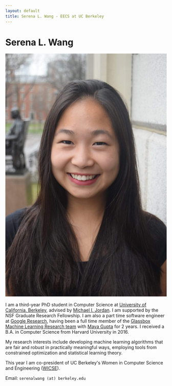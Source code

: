 ```yaml
---
layout: default
title: Serena L. Wang - EECS at UC Berkeley
---
```

	
	
# Serena L. Wang 

<img src="img/serena.jpg" alt="Photo" class="rightside_image">

I am a third-year PhD student in Computer Science at [University of California, Berkeley](https://eecs.berkeley.edu/), advised by [Michael I. Jordan](https://people.eecs.berkeley.edu/~jordan/). I am supported by the NSF Graduate Research Fellowship. I am also a part time software engineer at [Google Research](https://research.google/people/SerenaLutongWang/), having been a full time member of the [Glassbox Machine Learning Research team](https://www.technologyreview.com/2015/11/05/165175/google-tries-to-make-machine-learning-a-little-more-human/) with [Maya Gupta](https://mayagupta.org/) for 2 years. I received a B.A. in Computer Science from Harvard University in 2016.

My research interests include developing machine learning algorithms that are fair and robust in practically meaningful ways, employing tools from constrained optimization and statistical learning theory.

This year I am co-president of UC Berkeley's Women in Computer Science and Engineering ([WICSE](https://www-inst.eecs.berkeley.edu//~wicse/)).
			
Email: `serenalwang (at) berkeley.edu`


